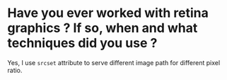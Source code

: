 # Have you ever worked with retina graphics ? If so, when and what techniques did you use ?
Yes, I use `srcset` attribute to serve different image path for different pixel ratio. 
